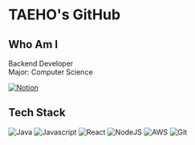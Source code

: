 <h1 align = "left">TAEHO's GitHub</h1>

<h2 align = "left">Who Am I</h1>
<span align = "left"> 
  
  <span>Backend Developer</span> </br>
  <span>Major: Computer Science</span>
  
[![Notion](https://img.shields.io/badge/notion-181717?style=for-the-badge&logo=Notion&logoColor=white)](https://ribbon-alyssum-680.notion.site/e9d79fe7fdf04b4785fc9873d58ad451)

</span>

<h2 align = "left">Tech Stack</h1>

<span align = "left">

![Java](https://img.shields.io/badge/java-4479A1?style=for-the-badge&logo=java&logoColor=white)
![Javascript](https://img.shields.io/badge/javascript-F7DF1E?style=for-the-badge&logo=javascript&logoColor=black)
![React](https://img.shields.io/badge/react-61DAFB?style=for-the-badge&logo=react&logoColor=black)
![NodeJS](https://img.shields.io/badge/node.js-6DA55F?style=for-the-badge&logo=node.js&logoColor=white) 
![AWS](https://img.shields.io/badge/AWS-%23FF9900.svg?style=for-the-badge&logo=amazon-aws&logoColor=white)
![Git](https://img.shields.io/badge/git-%23F05033.svg?style=for-the-badge&logo=git&logoColor=white)
  
</span>
